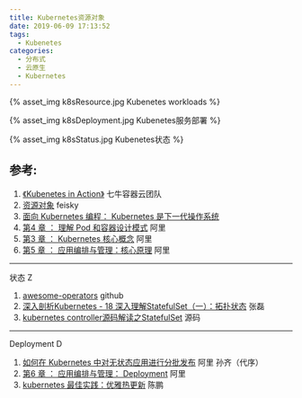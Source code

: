 ```yaml
---
title: Kubernetes资源对象
date: 2019-06-09 17:13:52
tags:
  - Kubenetes
categories:
  - 分布式 
  - 云原生
  - Kubernetes  
---
```


<p></p>
<!-- more -->

{% asset_img   k8sResource.jpg  Kubenetes workloads  %} 

{% asset_img   k8sDeployment.jpg  Kubenetes服务部署  %} 


{% asset_img   k8sStatus.jpg  Kubenetes状态  %} 

## 参考:

1. [《Kubenetes in Action》](http://product.dangdang.com/26439199.html?ref=book-65152-9168_1-529800-3)  七牛容器云团队
2. [资源对象](https://feisky.xyz/kubernetes-handbook/concepts/)    feisky
3. [面向 Kubernetes 编程： Kubernetes 是下一代操作系统](https://mp.weixin.qq.com/s/E5-agHtMvW_X7znVJDkTKA)
4. [第4 章 ： 理解 Pod 和容器设计模式](https://edu.aliyun.com/lesson_1651_13079?spm=5176.254948.1334973.10.2c12cad2AHzzTw#_13079) 阿里
5. [第3 章 ： Kubernetes 核心概念](https://edu.aliyun.com/lesson_1651_13078?spm=5176.254948.1334973.8.2c12cad2AHzzTw#_13078) 阿里 
6. [第5 章 ： 应用编排与管理：核心原理](https://edu.aliyun.com/lesson_1651_13080?spm=5176.254948.1334973.12.2c12cad2AHzzTw#_13080) 阿里


---
状态 Z

1. [awesome-operators](https://github.com/www6v/awesome-operators)   github 
2. [深入剖析Kubernetes - 18  深入理解StatefulSet（一）：拓扑状态]()  张磊
3. [kubernetes controller源码解读之StatefulSet](https://yq.aliyun.com/articles/702306)  源码

---
Deployment D


1. [如何在 Kubernetes 中对无状态应用进行分批发布](https://www.infoq.cn/article/oyjoCIZBpxw*dI21AXPI)  阿里 孙齐（代序）
2. [第6 章 ： 应用编排与管理： Deployment](https://edu.aliyun.com/lesson_1651_13081?spm=5176.10731542.0.0.e7a120beywNIVX#_13081)  阿里
3. [kubernetes 最佳实践：优雅热更新](https://tencentcloudcontainerteam.github.io/2019/05/08/kubernetes-best-practice-grace-update/)  陈鹏
